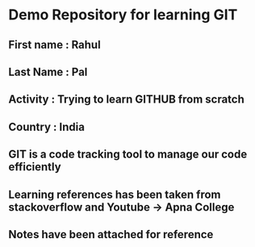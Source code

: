 # Demo Repository for learning GIT
## First name : Rahul 
## Last Name : Pal 
## Activity : Trying to learn GITHUB from scratch
## Country : India
## GIT is a code tracking tool to manage our code efficiently
## Learning references has been taken from stackoverflow and Youtube -> Apna College  
## Notes have been attached for reference

